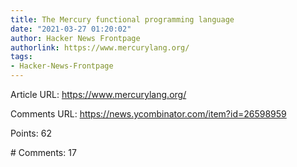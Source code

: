 ```yaml
---
title: The Mercury functional programming language
date: "2021-03-27 01:20:02"
author: Hacker News Frontpage
authorlink: https://www.mercurylang.org/
tags:
- Hacker-News-Frontpage
---
```


<p>Article URL: <a href="https://www.mercurylang.org/">https://www.mercurylang.org/</a></p>
<p>Comments URL: <a href="https://news.ycombinator.com/item?id=26598959">https://news.ycombinator.com/item?id=26598959</a></p>
<p>Points: 62</p>
<p># Comments: 17</p>
